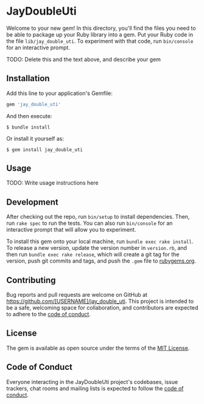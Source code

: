 # JayDoubleUti

Welcome to your new gem! In this directory, you'll find the files you need to be able to package up your Ruby library into a gem. Put your Ruby code in the file `lib/jay_double_uti`. To experiment with that code, run `bin/console` for an interactive prompt.

TODO: Delete this and the text above, and describe your gem

## Installation

Add this line to your application's Gemfile:

```ruby
gem 'jay_double_uti'
```

And then execute:

    $ bundle install

Or install it yourself as:

    $ gem install jay_double_uti

## Usage

TODO: Write usage instructions here

## Development

After checking out the repo, run `bin/setup` to install dependencies. Then, run `rake spec` to run the tests. You can also run `bin/console` for an interactive prompt that will allow you to experiment.

To install this gem onto your local machine, run `bundle exec rake install`. To release a new version, update the version number in `version.rb`, and then run `bundle exec rake release`, which will create a git tag for the version, push git commits and tags, and push the `.gem` file to [rubygems.org](https://rubygems.org).

## Contributing

Bug reports and pull requests are welcome on GitHub at https://github.com/[USERNAME]/jay_double_uti. This project is intended to be a safe, welcoming space for collaboration, and contributors are expected to adhere to the [code of conduct](https://github.com/[USERNAME]/jay_double_uti/blob/master/CODE_OF_CONDUCT.md).


## License

The gem is available as open source under the terms of the [MIT License](https://opensource.org/licenses/MIT).

## Code of Conduct

Everyone interacting in the JayDoubleUti project's codebases, issue trackers, chat rooms and mailing lists is expected to follow the [code of conduct](https://github.com/[USERNAME]/jay_double_uti/blob/master/CODE_OF_CONDUCT.md).
